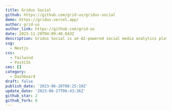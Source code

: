 ```yaml
---
title: Gridus Social
github: https://github.com/grid-us/gridus-social
demo: https://gridus.vercel.app/
author: grid-us
author_link: https://github.com/grid-us
date: 2023-11-28T04:09:40.643Z
description: Gridus Social is an AI-powered social media analytics platform.
ssg:
  - Nextjs
css:
  - Tailwind
  - PostCSS
cms: []
category:
  - Dashboard
draft: false
publish_date: '2023-06-20T08:25:10Z'
update_date: '2023-06-27T06:43:36Z'
github_star: 2
github_fork: 0
---
```

